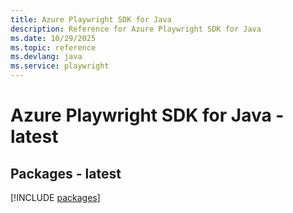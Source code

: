 ```yaml
---
title: Azure Playwright SDK for Java
description: Reference for Azure Playwright SDK for Java
ms.date: 10/29/2025
ms.topic: reference
ms.devlang: java
ms.service: playwright
---
```

# Azure Playwright SDK for Java - latest
## Packages - latest
[!INCLUDE [packages](playwright-index.md)]